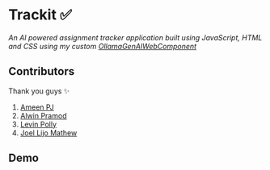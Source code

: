 # Trackit ✅

_An AI powered assignment tracker application built using JavaScript, HTML and CSS using my custom [OllamaGenAIWebComponent](https://github.com/ameen-pj/OllamaGenAIWebComponent)_

## Contributors

Thank you guys ✨

1.  [Ameen PJ](https://github.com/ameen-pj)
2.  [Alwin Pramod](https://github.com/LazyPluto)
3.  [Levin Polly](https://github.com/luxin-silent)
4.  [Joel Lijo Mathew](https://github.com/joellijo32)

## Demo
